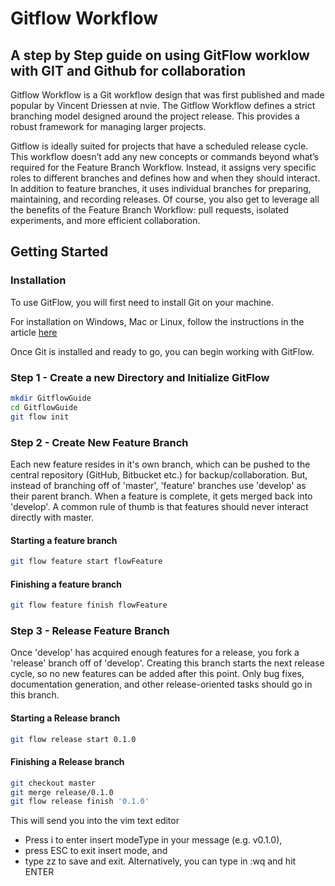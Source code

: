 # Gitflow Workflow
## A step by Step guide on using GitFlow worklow with GIT and Github for collaboration

Gitflow Workflow is a Git workflow design that was first published and made popular by Vincent Driessen at nvie. The Gitflow Workflow defines a strict branching model designed around the project release. This provides a robust framework for managing larger projects.

Gitflow is ideally suited for projects that have a scheduled release cycle. This workflow doesn’t add any new concepts or commands beyond what’s required for the Feature Branch Workflow. Instead, it assigns very specific roles to different branches and defines how and when they should interact. In addition to feature branches, it uses individual branches for preparing, maintaining, and recording releases. Of course, you also get to leverage all the benefits of the Feature Branch Workflow: pull requests, isolated experiments, and more efficient collaboration.

## Getting Started

### Installation
To use GitFlow, you will first need to install Git on your machine.

For installation on Windows, Mac or Linux, follow the instructions in the article [here](https://www.digitalocean.com/community/tutorials/how-to-contribute-to-open-source-getting-started-with-git)

Once Git is installed and ready to go, you can begin working with GitFlow.

### Step 1 - Create a new Directory and Initialize GitFlow
```sh
mkdir GitflowGuide
cd GitflowGuide
git flow init
```

### Step 2 - Create New Feature Branch

 Each new feature resides in it's own branch, which can be pushed to the central repository (GitHub, Bitbucket etc.) for backup/collaboration. But, instead of branching off of 'master', 'feature' branches use 'develop' as their parent branch. When a feature is complete, it gets merged back into 'develop'. A common rule of thumb is that features should never interact directly with master.

#### Starting a feature branch
```sh
git flow feature start flowFeature
```
#### Finishing a feature branch
```sh
git flow feature finish flowFeature
```

### Step 3 - Release Feature Branch

Once 'develop' has acquired enough features for a release, you fork a 'release' branch off of 'develop'. Creating this branch starts the next release cycle, so no new features can be added after this point. Only bug fixes, documentation generation, and other release-oriented tasks should go in this branch.

#### Starting a Release branch
```sh
git flow release start 0.1.0
```

#### Finishing a Release branch
```sh
git checkout master 
git merge release/0.1.0 
git flow release finish '0.1.0'
```
This will send you into the vim text editor 
- Press i to enter insert modeType in your message (e.g. v0.1.0), 
- press ESC to exit insert mode, and 
- type zz to save and exit. Alternatively, you can type in :wq and hit ENTER